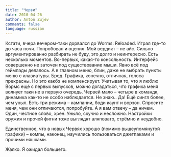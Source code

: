 ```yaml
---
title: "Черви"
date: 2010-04-26
author: Anton Zujev
comments: false
language: russian
---
```


Кстати, вчера вечером-таки дорвался до Worms: Reloaded. Играл где-то до часа ночи. Попробовал и оценил. Мой вердикт – не айс. Сильно аргументированно разбирать не буду, это долго и неинтересно. Есть несколько моментов. Во-первых, какая-то консольность. Интерфейс совершенно не заточен под существование мыши. Явно всё под геймпады делалось. А в главном меню, блин, даже не выбрать пункты меню с клавиатуры. Бред. Графика, конечно, отличная, голоса прекрасны. Но это какбэ не компенсирует. Учитывая то, что я люблю Вормс ещё с первых выпусков, можно догадаться, что графика меня волнует таки не в первую очередь. Червей мало – четыре в командк, динамика как-то не особо наблюдается. Не знаю.. Да! Ещё сингл более, чем уныл. Есть три режима – кампании, боди каунт и ворзон. Спросите меня, чем они отличаются, попробуйте. А я вам отвечу – да ничем. Один, честное слово, хрен. Уныло, скучно и несложно. Настройки оружия и прочей фигни тоже выглядят аляповато, стрёмно и неудобно.

Единственное, что в новых Червях хорошо (помимо вышеупомянутой графики) – компы, наконец, научились пользоваться джетпаками и прочими няшками.

Жалко. Я ожидал большего.